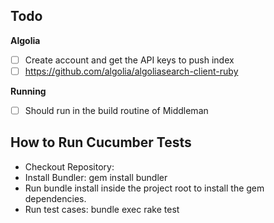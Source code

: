 ## Todo

**Algolia**

- [ ] Create account and get the API keys to push index
- [ ] https://github.com/algolia/algoliasearch-client-ruby

**Running**

- [ ] Should run in the build routine of Middleman

## How to Run Cucumber Tests

- Checkout Repository:
- Install Bundler: gem install bundler
- Run bundle install inside the project root to install the gem dependencies.
- Run test cases: bundle exec rake test
